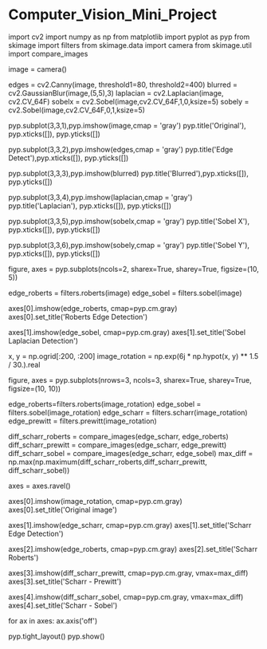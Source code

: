 # Computer_Vision_Mini_Project
import cv2
import numpy as np
from matplotlib import pyplot as pyp
from skimage import filters
from skimage.data import camera
from skimage.util import compare_images

image = camera()

edges = cv2.Canny(image, threshold1=80, threshold2=400)
blurred = cv2.GaussianBlur(image,(5,5),3)
laplacian = cv2.Laplacian(image, cv2.CV_64F)
sobelx = cv2.Sobel(image,cv2.CV_64F,1,0,ksize=5)
sobely = cv2.Sobel(image,cv2.CV_64F,0,1,ksize=5)

pyp.subplot(3,3,1),pyp.imshow(image,cmap = 'gray')
pyp.title('Original'), pyp.xticks([]), pyp.yticks([])

pyp.subplot(3,3,2),pyp.imshow(edges,cmap = 'gray')
pyp.title('Edge Detect'),pyp.xticks([]), pyp.yticks([])

pyp.subplot(3,3,3),pyp.imshow(blurred)
pyp.title('Blurred'),pyp.xticks([]), pyp.yticks([])

pyp.subplot(3,3,4),pyp.imshow(laplacian,cmap = 'gray')
pyp.title('Laplacian'), pyp.xticks([]), pyp.yticks([])

pyp.subplot(3,3,5),pyp.imshow(sobelx,cmap = 'gray')
pyp.title('Sobel X'), pyp.xticks([]), pyp.yticks([])

pyp.subplot(3,3,6),pyp.imshow(sobely,cmap = 'gray')
pyp.title('Sobel Y'), pyp.xticks([]), pyp.yticks([])

figure, axes = pyp.subplots(ncols=2, sharex=True, sharey=True,
                         figsize=(10, 5))

edge_roberts = filters.roberts(image)
edge_sobel = filters.sobel(image)

axes[0].imshow(edge_roberts, cmap=pyp.cm.gray)
axes[0].set_title('Roberts Edge Detection')

axes[1].imshow(edge_sobel, cmap=pyp.cm.gray)
axes[1].set_title('Sobel Laplacian Detection')

x, y = np.ogrid[:200, :200]
image_rotation = np.exp(6j * np.hypot(x, y) ** 1.5 / 30.).real


figure, axes = pyp.subplots(nrows=3, ncols=3, sharex=True, sharey=True,
                         figsize=(10, 10))

edge_roberts=filters.roberts(image_rotation)
edge_sobel = filters.sobel(image_rotation)
edge_scharr = filters.scharr(image_rotation)
edge_prewitt = filters.prewitt(image_rotation)

diff_scharr_roberts = compare_images(edge_scharr, edge_roberts)
diff_scharr_prewitt = compare_images(edge_scharr, edge_prewitt)
diff_scharr_sobel = compare_images(edge_scharr, edge_sobel)
max_diff = np.max(np.maximum(diff_scharr_roberts,diff_scharr_prewitt, diff_scharr_sobel))


axes = axes.ravel()


axes[0].imshow(image_rotation, cmap=pyp.cm.gray)
axes[0].set_title('Original image')

axes[1].imshow(edge_scharr, cmap=pyp.cm.gray)
axes[1].set_title('Scharr Edge Detection')

axes[2].imshow(edge_roberts, cmap=pyp.cm.gray)
axes[2].set_title('Scharr Roberts')


axes[3].imshow(diff_scharr_prewitt, cmap=pyp.cm.gray, vmax=max_diff)
axes[3].set_title('Scharr - Prewitt')

axes[4].imshow(diff_scharr_sobel, cmap=pyp.cm.gray, vmax=max_diff)
axes[4].set_title('Scharr - Sobel')

for ax in axes:
    ax.axis('off')

pyp.tight_layout()
pyp.show()
